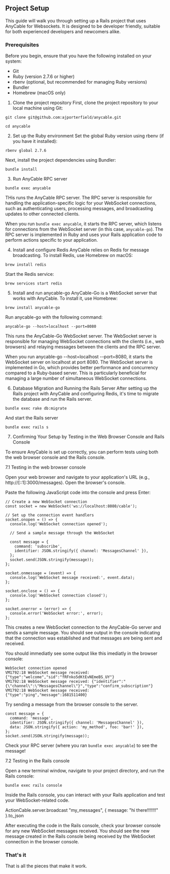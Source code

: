 ## Project Setup
This guide will walk you through setting up a Rails project that uses AnyCable for Websockets. It is designed to be developer friendly, suitable for both experienced developers and newcomers alike.

### Prerequisites
Before you begin, ensure that you have the following installed on your system:

* Git
* Ruby (version 2.7.6 or higher)
* rbenv (optional, but recommended for managing Ruby versions)
* Bundler
* Homebrew (macOS only)

1. Clone the project repository
First, clone the project repository to your local machine using Git:

```
git clone git@github.com:ajporterfield/anycable.git

cd anycable
```

2. Set up the Ruby environment
Set the global Ruby version using rbenv (if you have it installed):

```
rbenv global 2.7.6
```

Next, install the project dependencies using Bundler:

```
bundle install
```

3. Run AnyCable RPC server

```
bundle exec anycable
```

THis runs the AnyCable RPC server. The RPC server is responsible for handling the application-specific logic for your WebSocket connections, such as authenticating users, processing messages, and broadcasting updates to other connected clients.

When you run `bundle exec anycable`, it starts the RPC server, which listens for connections from the WebSocket server (in this case, `anycable-go`). The RPC server is implemented in Ruby and uses your Rails application code to perform actions specific to your application.

4. Install and configure Redis
AnyCable relies on Redis for message broadcasting. To install Redis, use Homebrew on macOS:

```
brew install redis
```

Start the Redis service:

```
brew services start redis
```

5. Install and run anycable-go
AnyCable-Go is a WebSocket server that works with AnyCable. To install it, use Homebrew:

```
brew install anycable-go
```

Run anycable-go with the following command:

```
anycable-go --host=localhost --port=8080
```

This runs the AnyCable-Go WebSocket server. The WebSocket server is responsible for managing WebSocket connections with the clients (i.e., web browsers) and relaying messages between the clients and the RPC server.

When you run anycable-go --host=localhost --port=8080, it starts the WebSocket server on localhost at port 8080. The WebSocket server is implemented in Go, which provides better performance and concurrency compared to a Ruby-based server. This is particularly beneficial for managing a large number of simultaneous WebSocket connections.

6. Database Migration and Running the Rails Server
After setting up the Rails project with AnyCable and configuring Redis, it's time to migrate the database and run the Rails server.

```
bundle exec rake db:migrate
```

And start the Rails server

```
bundle exec rails s
```


7. Confirming Your Setup by Testing in the Web Browser Console and Rails Console

To ensure AnyCable is set up correctly, you can perform tests using both the web browser console and the Rails console.

7.1 Testing in the web browser console

Open your web browser and navigate to your application's URL (e.g., http://[::1]:3000/messages). Open the browser's console.

Paste the following JavaScript code into the console and press Enter:

```
// Create a new WebSocket connection
const socket = new WebSocket('ws://localhost:8080/cable');

// Set up the connection event handlers
socket.onopen = () => {
  console.log('WebSocket connection opened');

  // Send a sample message through the WebSocket

  const message = {
    command: 'subscribe',
    identifier: JSON.stringify({ channel: 'MessagesChannel' }),
  };
  socket.send(JSON.stringify(message));
};

socket.onmessage = (event) => {
  console.log('WebSocket message received:', event.data);
};

socket.onclose = () => {
  console.log('WebSocket connection closed');
};

socket.onerror = (error) => {
  console.error('WebSocket error:', error);
};
```

This creates a new WebSocket connection to the AnyCable-Go server and sends a sample message. You should see output in the console indicating that the connection was established and that messages are being sent and received.

You should immediatly see some output like this imediatly in the browser console:

```
WebSocket connection opened
VM1792:18 WebSocket message received: {"type":"welcome","sid":"fRFnko5dKtEvNEmeBS_UY"}
VM1792:18 WebSocket message received: {"identifier":"{\"channel\":\"MessagesChannel\"}","type":"confirm_subscription"}
VM1792:18 WebSocket message received: {"type":"ping","message":1681511400}
```

Try sending a message from the browser console to the server.

```
const message = {
  command: 'message',
  identifier: JSON.stringify({ channel: 'MessagesChannel' }),
  data: JSON.stringify({ action: 'my_method', foo: 'bar!' }),
};
socket.send(JSON.stringify(message));
```

Check your RPC server (where you ran `bundle exec anycable`) to see the message! 

7.2 Testing in the Rails console

Open a new terminal window, navigate to your project directory, and run the Rails console:

```
bundle exec rails console
```

Inside the Rails console, you can interact with your Rails application and test your WebSocket-related code.

 ActionCable.server.broadcast "my_messages", { message: "hi there!!!!!!!" }.to_json

After executing the code in the Rails console, check your browser console for any new WebSocket messages received. You should see the new message created in the Rails console being received by the WebSocket connection in the browser console.

### That's it
That is all the pieces that make it work.